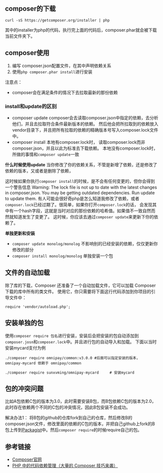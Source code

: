 

## composer的下载
```
curl -sS https://getcomposer.org/installer | php
```
其中的installer为php的代码，执行完上面的代码后，composer.phar就会被下载当前文件夹下。


##  composer使用
1. 编写 composer.json配置文件，在其中声明依赖关系
2. 使用`php composer.phar install`进行安装


注意点：
* composer会在满足条件的情况下去拉取最新的那份依赖


### install和update的区别
* composer update
composer会去读取composer.json中指定的依赖，去分析他们，并且去拉取符合条件最新版本的依赖。
然后他会把所拉取到的依赖放入vendor目录下，并且把所有拉取的依赖的精确版本号写入composer.lock文件中。
* composer install
本地有composer.lock时， 读取composer.lock而非composer.json，并且以此为标准去下载依赖。
本地没有composer.lock时，所做的事情和`composer update`一致


**什么时候使用update**
当你修改了你的依赖关系，不管是新增了依赖，还是修改了依赖的版本，又或者是删除了依赖，


这时候如果你执行`composer install`的时候，是不会有任何变更的，但你会得到一个警告信息
Warning: The lock file is not up to date with the latest changes in composer.json. You may be getting outdated dependencies. Run update to update them.
有人可能会很好奇php是怎么知道我修改了依赖，或者`composer.lock`已经过期了。很简单，如果你打开`composer.lock`的话，
会发现其中有一个hash字段，这就是当时对应的那份依赖的哈希值。如果值不一致自然而然就知道发生了变更了。
这时候，你应该去通过`composer update`来更新下你的依赖了。


**单独更新和安装**
* `composer update monolog/monolog` 不影响别的已经安装的依赖，仅仅更新你修改的部分
* `composer install monolog/monolog` 单独安装一个包


## 文件的自动加载
除了库的下载，Composer 还准备了一个自动加载文件，它可以加载 Composer 下载的库中所有的类文件。 使用它，你只需要将下面这行代码添加到你项目的引导文件中：
```
require 'vendor/autoload.php';
```


## 安装单独的包
使用`composer require 包名`进行安装，安装后会把安装的包自动添加到`composer.josn`和`composer.lock`中。并且进行包的自动导入和加载。
下面以当时安装mycard支付为例
```
./composer require omnipay/common:v3.0.0 #后面可以指定安装的版本， omnipay-mycard 依赖于 omnipay/common
```
```
./composer require sunxvming/omnipay-mycard     # 安装mycard
```
## 包的冲突问题
比如A包依赖C包的版本为3.0，此时需要安装B包，而B包依赖C包的版本为2.0，此时存在依赖两个不同的C包的冲突情况，因此B包安装不会成功。


解决办法1：
将B包的github的仓库fork到自己的仓库，然后修改B的composer.json文件，修改里面的依赖的C包的版本，并把自己github上fork的B包上传到[Packagist](https://packagist.org/)中。然后`composer require`的时候require自己的包。








## 参考链接
- [Composer官网](https://www.phpcomposer.com/)
- [PHP 中的代码依赖管理（大量的 Composer 技巧来袭） ](https://learnku.com/laravel/t/7439/code-dependency-management-in-php)
